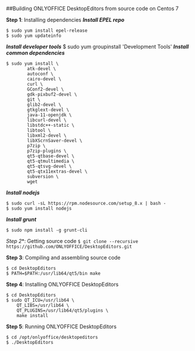 ##Building ONLYOFFICE DesktopEditors from source code on Centos 7

**Step 1**: Installing dependencies
***Install EPEL repo***
```
$ sudo yum install epel-release
$ sudo yum updateinfo
```
***Install developer tools***
$ sudo yum groupinstall 'Development Tools'
***Install common dependencies***
```
$ sudo yum install \
		atk-devel \
		autoconf \
		cairo-devel \
		curl \
		GConf2-devel \
		gdk-pixbuf2-devel \
		git \
		glib2-devel \
		gtkglext-devel \
		java-11-openjdk \
		libcurl-devel \
		libstdc++-static \
		libtool \
		libxml2-devel \
		libXScrnSaver-devel \
		p7zip \
		p7zip-plugins \
		qt5-qtbase-devel \
		qt5-qtmultimedia \
		qt5-qtsvg-devel \
		qt5-qtx11extras-devel \
		subversion \
		wget
```	
***Install nodejs***
```
$ sudo curl -sL https://rpm.nodesource.com/setup_8.x | bash -
$ sudo yum install nodejs
```

***Install grunt***
```
$ sudo npm install -g grunt-cli
```

*Step 2**: Getting source code
	```
	$ git clone --recursive https://github.com/ONLYOFFICE/DesktopEditors.git
	```

**Step 3**: Compiling and assembling source code
```
$ cd DesktopEditors
$ PATH=$PATH:/usr/lib64/qt5/bin make
```

**Step 4**: Installing ONLYOFFICE DesktopEditors
```
$ cd DesktopEditors
$ sudo QT_ICU=/usr/lib64 \
	QT_LIBS=/usr/lib64 \
	QT_PLUGINS=/usr/lib64/qt5/plugins \
	make install
```

**Step 5**: Running ONLYOFFICE DesktopEditors
```
$ cd /opt/onlyoffice/desktopeditors
$ ./DesktopEditors
```